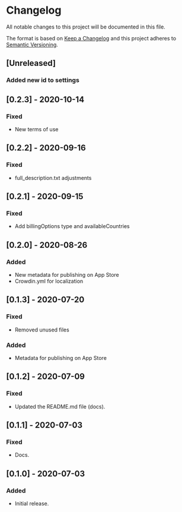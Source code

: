 # Changelog

All notable changes to this project will be documented in this file.

The format is based on [Keep a Changelog](http://keepachangelog.com/en/1.0.0/)
and this project adheres to [Semantic Versioning](http://semver.org/spec/v2.0.0.html).

## [Unreleased]
### Added new id to settings


## [0.2.3] - 2020-10-14

### Fixed
- New terms of use

## [0.2.2] - 2020-09-16
### Fixed
- full_description.txt adjustments

## [0.2.1] - 2020-09-15
### Fixed
- Add billingOptions type and availableCountries

## [0.2.0] - 2020-08-26

### Added

- New metadata for publishing on App Store
- Crowdin.yml for localization

## [0.1.3] - 2020-07-20
### Fixed
- Removed unused files

### Added
- Metadata for publishing on App Store

## [0.1.2] - 2020-07-09
### Fixed

- Updated the README.md file (docs).

## [0.1.1] - 2020-07-03

### Fixed

- Docs.

## [0.1.0] - 2020-07-03

### Added

- Initial release.
